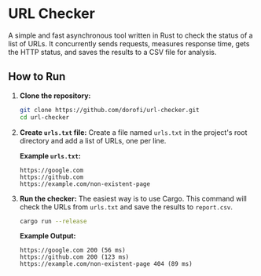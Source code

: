 # URL Checker

A simple and fast asynchronous tool written in Rust to check the status of a list of URLs. It concurrently sends requests, measures response time, gets the HTTP status, and saves the results to a CSV file for analysis.

## How to Run

1.  **Clone the repository:**
    ```bash
    git clone https://github.com/dorofi/url-checker.git
    cd url-checker
    ```

2.  **Create `urls.txt` file:**
    Create a file named `urls.txt` in the project's root directory and add a list of URLs, one per line.

    **Example `urls.txt`:**
    ```
    https://google.com
    https://github.com
    https://example.com/non-existent-page
    ```

3.  **Run the checker:**
    The easiest way is to use Cargo. This command will check the URLs from `urls.txt` and save the results to `report.csv`.
    ```bash
    cargo run --release
    ```

    **Example Output:**
    ```
    https://google.com 200 (56 ms)
    https://github.com 200 (123 ms)
    https://example.com/non-existent-page 404 (89 ms)
    ```
